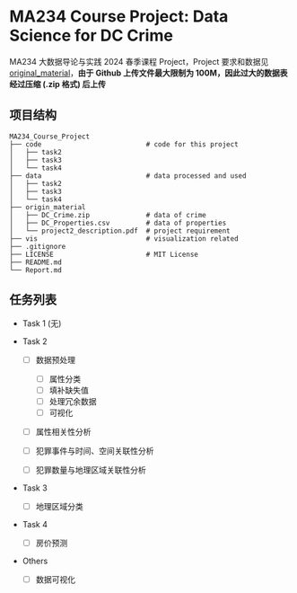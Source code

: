 # MA234 Course Project: Data Science for DC Crime

MA234 大数据导论与实践 2024 春季课程 Project，Project 要求和数据见 [original_material](./original_material)，**由于 Github 上传文件最大限制为 100M，因此过大的数据表经过压缩 (.zip 格式) 后上传** 



## 项目结构

```
MA234_Course_Project
├── code                          # code for this project
│   ├── task2                  
│   ├── task3             
│   └── task4         
├── data                          # data processed and used
│   ├── task2
│   ├── task3                 
│   └── task4               
├── origin_material                                      
│   ├── DC_Crime.zip              # data of crime           
│   ├── DC_Properties.csv         # data of properties
│   └── project2_description.pdf  # project requirement
├── vis                           # visualization related
├── .gitignore
├── LICENSE                       # MIT License
├── README.md
└── Report.md
```



## 任务列表

- Task 1 (无)

- Task 2

  - [ ] 数据预处理
    - [ ] 属性分类
    - [ ] 填补缺失值
    - [ ] 处理冗余数据
    - [ ] 可视化

  - [ ] 属性相关性分析

  - [ ] 犯罪事件与时间、空间关联性分析

  - [ ] 犯罪数量与地理区域关联性分析

- Task 3
  - [ ] 地理区域分类
- Task 4
  - [ ] 房价预测
- Others
  - [ ] 数据可视化
